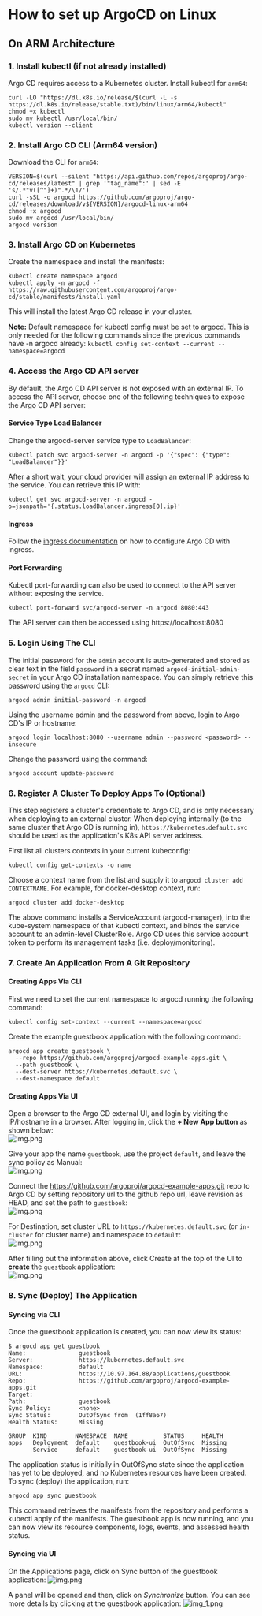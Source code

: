 # How to set up ArgoCD on Linux

## On ARM Architecture
### 1. Install kubectl (if not already installed)
Argo CD requires access to a Kubernetes cluster. Install kubectl for `arm64`:
```shell
curl -LO "https://dl.k8s.io/release/$(curl -L -s https://dl.k8s.io/release/stable.txt)/bin/linux/arm64/kubectl"
chmod +x kubectl
sudo mv kubectl /usr/local/bin/
kubectl version --client
```

### 2. Install Argo CD CLI (Arm64 version)
Download the CLI for `arm64`:
```shell
VERSION=$(curl --silent "https://api.github.com/repos/argoproj/argo-cd/releases/latest" | grep '"tag_name":' | sed -E 's/.*"v([^"]+)".*/\1/')
curl -sSL -o argocd https://github.com/argoproj/argo-cd/releases/download/v${VERSION}/argocd-linux-arm64
chmod +x argocd
sudo mv argocd /usr/local/bin/
argocd version
```

### 3. Install Argo CD on Kubernetes
Create the namespace and install the manifests:
```shell
kubectl create namespace argocd
kubectl apply -n argocd -f https://raw.githubusercontent.com/argoproj/argo-cd/stable/manifests/install.yaml
```
This will install the latest Argo CD release in your cluster.

**Note:**
Default namespace for kubectl config must be set to argocd. This is only needed for the following commands since the 
previous commands have -n argocd already: `kubectl config set-context --current --namespace=argocd`


### 4. Access the Argo CD API server
By default, the Argo CD API server is not exposed with an external IP. To access the API server, choose one of the 
following techniques to expose the Argo CD API server:

#### Service Type Load Balancer
Change the argocd-server service type to `LoadBalancer`:
```shell
kubectl patch svc argocd-server -n argocd -p '{"spec": {"type": "LoadBalancer"}}'
```

After a short wait, your cloud provider will assign an external IP address to the service. You can retrieve this IP with:
```shell
kubectl get svc argocd-server -n argocd -o=jsonpath='{.status.loadBalancer.ingress[0].ip}'
```

#### Ingress
Follow the [ingress documentation](https://argo-cd.readthedocs.io/en/stable/operator-manual/ingress/) on how to 
configure Argo CD with ingress.

#### Port Forwarding
Kubectl port-forwarding can also be used to connect to the API server without exposing the service.
```shell
kubectl port-forward svc/argocd-server -n argocd 8080:443
```
The API server can then be accessed using https://localhost:8080


### 5. Login Using The CLI
The initial password for the `admin` account is auto-generated and stored as clear text in the field `password` in a 
secret named `argocd-initial-admin-secret` in your Argo CD installation namespace. You can simply retrieve this password 
using the `argocd` CLI:
```shell
argocd admin initial-password -n argocd
```

Using the username admin and the password from above, login to Argo CD's IP or hostname:
```shell
argocd login localhost:8080 --username admin --password <password> --insecure
```

Change the password using the command:
```shell
argocd account update-password
```

### 6. Register A Cluster To Deploy Apps To (Optional)
This step registers a cluster's credentials to Argo CD, and is only necessary when deploying to an external cluster. 
When deploying internally (to the same cluster that Argo CD is running in), `https://kubernetes.default.svc` should be 
used as the application's K8s API server address.

First list all clusters contexts in your current kubeconfig:
```shell
kubectl config get-contexts -o name
```

Choose a context name from the list and supply it to `argocd cluster add CONTEXTNAME`. For example, for docker-desktop 
context, run:
```shell
argocd cluster add docker-desktop
```

The above command installs a ServiceAccount (argocd-manager), into the kube-system namespace of that kubectl context, 
and binds the service account to an admin-level ClusterRole. Argo CD uses this service account token to perform its 
management tasks (i.e. deploy/monitoring).


### 7. Create An Application From A Git Repository
#### Creating Apps Via CLI
First we need to set the current namespace to argocd running the following command:
```shell
kubectl config set-context --current --namespace=argocd
```

Create the example guestbook application with the following command:
```shell
argocd app create guestbook \
  --repo https://github.com/argoproj/argocd-example-apps.git \
  --path guestbook \
  --dest-server https://kubernetes.default.svc \
  --dest-namespace default
```

#### Creating Apps Via UI
Open a browser to the Argo CD external UI, and login by visiting the IP/hostname in a browser. After logging in, click 
the **+ New App button** as shown below:    
![img.png](img/app_ui_newbuttom.png)

Give your app the name `guestbook`, use the project `default`, and leave the sync policy as Manual:  
![img.png](img/app_ui_general.png)

Connect the https://github.com/argoproj/argocd-example-apps.git repo to Argo CD by setting repository url to the github 
repo url, leave revision as HEAD, and set the path to `guestbook`:  
![img.png](img/app_ui_source.png)

For Destination, set cluster URL to `https://kubernetes.default.svc` (or `in-cluster` for cluster name) and namespace 
to `default`:  
![img.png](img/app_ui_destination.png)

After filling out the information above, click Create at the top of the UI to **create** the `guestbook` application:  
![img.png](img/app_ui_create.png)


### 8. Sync (Deploy) The Application
#### Syncing via CLI
Once the guestbook application is created, you can now view its status:
```shell
$ argocd app get guestbook
Name:               guestbook
Server:             https://kubernetes.default.svc
Namespace:          default
URL:                https://10.97.164.88/applications/guestbook
Repo:               https://github.com/argoproj/argocd-example-apps.git
Target:
Path:               guestbook
Sync Policy:        <none>
Sync Status:        OutOfSync from  (1ff8a67)
Health Status:      Missing

GROUP  KIND        NAMESPACE  NAME          STATUS     HEALTH
apps   Deployment  default    guestbook-ui  OutOfSync  Missing
       Service     default    guestbook-ui  OutOfSync  Missing
```

The application status is initially in OutOfSync state since the application has yet to be deployed, and no Kubernetes 
resources have been created. To sync (deploy) the application, run:
```shell
argocd app sync guestbook
```

This command retrieves the manifests from the repository and performs a kubectl apply of the manifests. The guestbook 
app is now running, and you can now view its resource components, logs, events, and assessed health status.

#### Syncing via UI
On the Applications page, click on Sync button of the guestbook application:
![img.png](img/app_view_first.png)

A panel will be opened and then, click on *Synchronize* button. You can see more details by clicking at the guestbook 
application:
![img_1.png](img/app_view_inside.png)